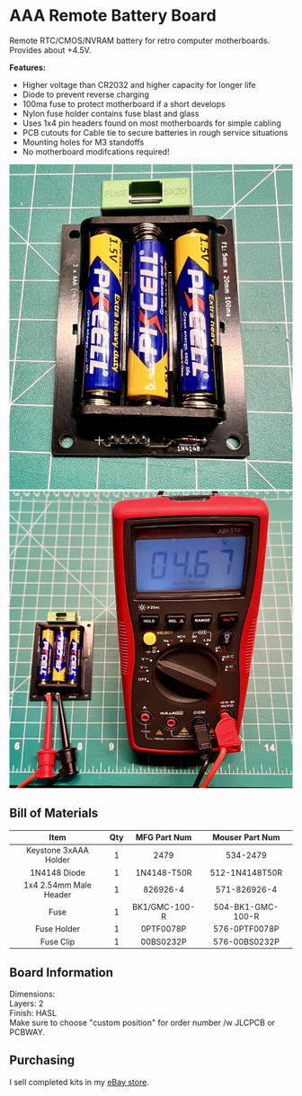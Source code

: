 # AAA Remote Battery Board
 Remote RTC/CMOS/NVRAM battery for retro computer motherboards. Provides about +4.5V.

 **Features:**
 * Higher voltage than CR2032 and higher capacity for longer life
 * Diode to prevent reverse charging
 * 100ma fuse to protect motherboard if a short develops
 * Nylon fuse holder contains fuse blast and glass
 * Uses 1x4 pin headers found on most motherboards for simple cabling
 * PCB cutouts for Cable tie to secure batteries in rough service situations
 * Mounting holes for M3 standoffs
 * No motherboard modifcations required!


<picture>
 <img alt="AAA Battery Board Assembled" src="https://github.com/chadr/AAA-Remote-Battery-Board/blob/main/img/IMG_1580.jpg">
</picture>

<picture>
 <img alt="AAA Battery Board Open Circuit Voltage" src="https://github.com/chadr/AAA-Remote-Battery-Board/blob/main/img/IMG_1581.jpg">
</picture>

## Bill of Materials
**Item**|**Qty**|**MFG Part Num**|**Mouser Part Num**
:-----:|:-----:|:-----:|:-----:
Keystone 3xAAA Holder|1|2479|534-2479
1N4148 Diode|1|1N4148-T50R|512-1N4148T50R
1x4 2.54mm Male Header|1|826926-4|571-826926-4
Fuse|1|BK1/GMC-100-R|504-BK1-GMC-100-R
Fuse Holder|1|0PTF0078P|576-0PTF0078P
Fuse Clip|1|00BS0232P|576-00BS0232P

## Board Information
Dimensions:  
Layers: 2  
Finish: HASL  
Make sure to choose "custom position" for order number /w JLCPCB or PCBWAY.  

## Purchasing
I sell completed kits in my [eBay store](https://www.ebay.com/str/pcrestoration).  
